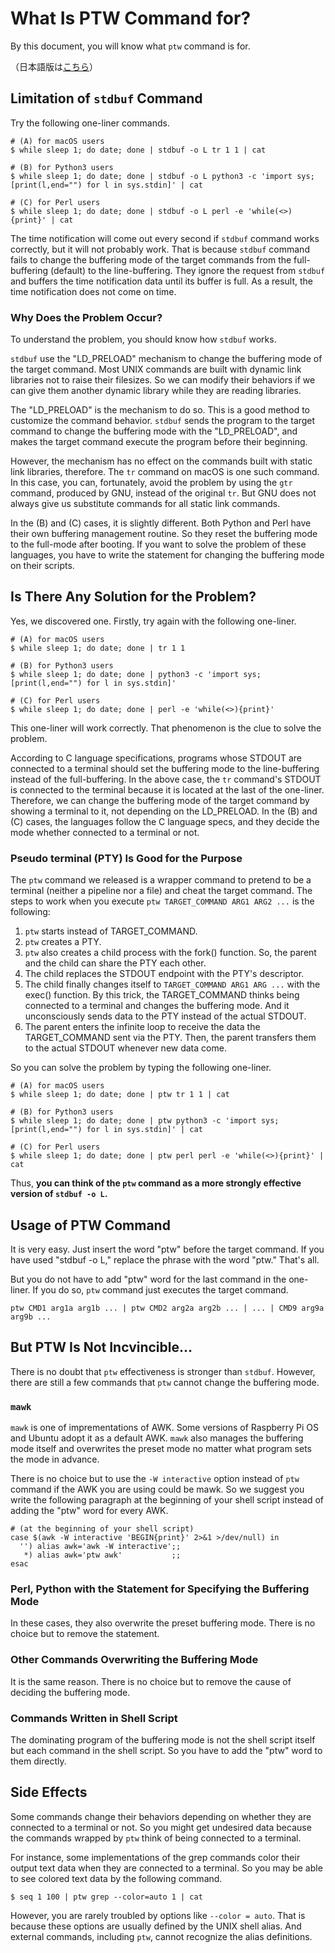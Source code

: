 # What Is PTW Command for?

By this document, you will know what `ptw` command is for.

（日本語版は[こちら](ptw.info.ja.md)）


## Limitation of `stdbuf` Command

Try the following one-liner commands.

```sh:
# (A) for macOS users
$ while sleep 1; do date; done | stdbuf -o L tr 1 1 | cat

# (B) for Python3 users
$ while sleep 1; do date; done | stdbuf -o L python3 -c 'import sys; [print(l,end="") for l in sys.stdin]' | cat

# (C) for Perl users
$ while sleep 1; do date; done | stdbuf -o L perl -e 'while(<>){print}' | cat
```

The time notification will come out every second if `stdbuf` command works correctly, but it will not probably work. That is because `stdbuf` command fails to change the buffering mode of the target commands from the full-buffering (default) to the line-buffering. They ignore the request from `stdbuf` and buffers the time notification data until its buffer is full. As a result, the time notification does not come on time.

### Why Does the Problem Occur?

To understand the problem, you should know how `stdbuf` works.

`stdbuf` use the "LD_PRELOAD" mechanism to change the buffering mode of the target command. Most UNIX commands are built with dynamic link libraries not to raise their filesizes. So we can modify their behaviors if we can give them another dynamic library while they are reading libraries.

The "LD_PRELOAD" is the mechanism to do so. This is a good method to customize the command behavior. `stdbuf` sends the program to the target command to change the buffering mode with the "LD_PRELOAD", and makes the target command execute the program before their beginning.

However, the mechanism has no effect on the commands built with static link libraries, therefore. The `tr` command on macOS is one such command. In this case, you can, fortunately, avoid the problem by using the `gtr` command, produced by GNU, instead of the original `tr`. But GNU does not always give us substitute commands for all static link commands.

In the (B) and (C) cases, it is slightly different. Both Python and Perl have their own buffering management routine. So they reset the buffering mode to the full-mode after booting. If you want to solve the problem of these languages, you have to write the statement for changing the buffering mode on their scripts.

## Is There Any Solution for the Problem?

Yes, we discovered one. Firstly, try again with the following one-liner.

```sh:
# (A) for macOS users
$ while sleep 1; do date; done | tr 1 1

# (B) for Python3 users
$ while sleep 1; do date; done | python3 -c 'import sys; [print(l,end="") for l in sys.stdin]'

# (C) for Perl users
$ while sleep 1; do date; done | perl -e 'while(<>){print}'
```

This one-liner will work correctly. That phenomenon is the clue to solve the problem.

According to C language specifications, programs whose STDOUT are connected to a terminal should set the buffering mode to the line-buffering instead of the full-buffering. In the above case, the `tr` command's STDOUT is connected to the terminal because it is located at the last of the one-liner. Therefore, we can change the buffering mode of the target command by showing a terminal to it, not depending on the LD_PRELOAD. In the (B) and (C) cases, the languages follow the C language specs, and they decide the mode whether connected to a terminal or not.

### Pseudo terminal (PTY) Is Good for the Purpose

The `ptw` command we released is a wrapper command to pretend to be a terminal (neither a pipeline nor a file) and cheat the target command. The steps to work when you execute `ptw TARGET_COMMAND ARG1 ARG2 ...` is the following:

1. `ptw` starts instead of TARGET_COMMAND.
1. `ptw` creates a PTY.
1. `ptw` also creates a child process with the fork() function. So, the parent and the child can share the PTY each other.
1. The child replaces the STDOUT endpoint with the PTY's descriptor.
1. The child finally changes itself to `TARGET_COMMAND ARG1 ARG ...` with the exec() function. By this trick, the TARGET_COMMAND thinks being connected to a terminal and changes the buffering mode. And it unconsciously sends data to the PTY instead of the actual STDOUT.
1. The parent enters the infinite loop to receive the data the TARGET_COMMAND sent via the PTY. Then, the parent transfers them to the actual STDOUT whenever new data come.

So you can solve the problem by typing the following one-liner.

```sh:
# (A) for macOS users
$ while sleep 1; do date; done | ptw tr 1 1 | cat

# (B) for Python3 users
$ while sleep 1; do date; done | ptw python3 -c 'import sys; [print(l,end="") for l in sys.stdin]' | cat

# (C) for Perl users
$ while sleep 1; do date; done | ptw perl perl -e 'while(<>){print}' | cat
```

Thus, **you can think of the `ptw` command as a more strongly effective version of `stdbuf -o L`.**

## Usage of PTW Command

It is very easy. Just insert the word "ptw" before the target command. If you have used "stdbuf -o L," replace the phrase with the word "ptw." That's all.

But you do not have to add "ptw" word for the last command in the one-liner. If you do so, `ptw` command just executes the target command.

```sh:
ptw CMD1 arg1a arg1b ... | ptw CMD2 arg2a arg2b ... | ... | CMD9 arg9a arg9b ...
```

## But PTW Is Not Incvincible...

There is no doubt that `ptw` effectiveness is stronger than `stdbuf`. However, there are still a few commands that `ptw` cannot change the buffering mode.

### `mawk`

`mawk` is one of imprementations of AWK. Some versions of Raspberry Pi OS and Ubuntu adopt it as a default AWK. `mawk` also manages the buffering mode itself and overwrites the preset mode no matter what program sets the mode in advance.

There is no choice but to use the `-W interactive` option instead of `ptw` command if the AWK you are using could be mawk. So we suggest you write the following paragraph at the beginning of your shell script instead of adding the "ptw" word for every AWK.

```sh:
# (at the beginning of your shell script)
case $(awk -W interactive 'BEGIN{print}' 2>&1 >/dev/null) in
  '') alias awk='awk -W interactive';;
   *) alias awk='ptw awk'           ;;
esac
```

### Perl, Python with the Statement for Specifying the Buffering Mode

In these cases, they also overwrite the preset buffering mode. There is no choice but to remove the statement.


### Other Commands Overwriting the Buffering Mode

It is the same reason. There is no choice but to remove the cause of deciding the buffering mode.

### Commands Written in Shell Script

The dominating program of the buffering mode is not the shell script itself but each command in the shell script. So you have to add the "ptw" word to them directly.

## Side Effects

Some commands change their behaviors depending on whether they are connected to a terminal or not. So you might get undesired data because the commands wrapped by `ptw` think of being connected to a terminal.

For instance, some implementations of the grep commands color their output text data when they are connected to a terminal. So you may be able to see colored text data by the following command.

```sh:
$ seq 1 100 | ptw grep --color=auto 1 | cat
```

However, you are rarely troubled by options like `--color = auto`. That is because these options are usually defined by the UNIX shell alias. And external commands, including `ptw`, cannot recognize the alias definitions.
